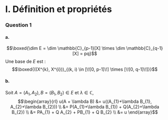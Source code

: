 # I. Définition et propriétés
### Question 1
#### a.
$$\boxed{\dim E = \dim \mathbb{C}_{p-1}[X] \times \dim \mathbb{C}_{q-1}[X] = pq}$$
Une base de $E$ est : 
$$\boxed{((X^{k}, X^{i}))_{(k, i) \in [\![0, p-1]\!] \times [\![0, q-1]\!]}}$$

#### b.
Soit $A=(A_{1}, A_{2}), B = (B_{1}, B_{2})\in E$ et $\lambda \in \mathbb{C}$,  
$$\begin{array}{rl}
u(A + \lambda B) &= u((A_{1}+\lambda B_{1}, A_{2}+\lambda B_{2}))  \\
&= P(A_{1}+\lambda B_{1}) + Q(A_{2}+\lambda B_{2}) \\
&= PA_{1} + Q A_{2} + PB_{1} + Q B_{2} \\
&= u
\end{array}$$
